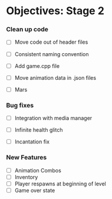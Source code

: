 # Objectives: Stage 2

### Clean up code
- [ ] Move code out of header files
- [ ] Consistent naming convention
- [ ] Add game.cpp file
- [ ] Move animation data in .json files
- [ ] Mars


### Bug fixes
- [ ] Integration with media manager
- [ ] Infinite health glitch
- [ ] Incantation fix


### New Features
- [ ] Animation Combos
- [ ] Inventory
- [ ] Player respawns at beginning of level
- [ ] Game over state